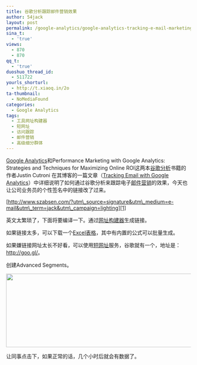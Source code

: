 ```yaml
---
title: 谷歌分析跟踪邮件营销效果
author: 54jack
layout: post
permalink: /google-analytics/google-analytics-tracking-e-mail-marketing-effect/
sina_t:
  - 'true'
views:
  - 870
  - 870
qq_t:
  - 'true'
duoshuo_thread_id:
  - 511722
yourls_shorturl:
  - http://t.xiaoq.in/2o
ta-thumbnail:
  - NoMediaFound
categories:
  - Google Analytics
tags:
  - 工具网址构建器
  - 短网址
  - 访问跟踪
  - 邮件营销
  - 高级细分群体
---
```

<span class='wp_keywordlink'><a href="https://xiaoq.in/google-analytics/" title="Google Analytics" target="_blank">Google Analytics</a></span>和Performance Marketing with Google Analytics: Strategies and Techniques for Maximizing Online ROI这两本<span class='wp_keywordlink'><a href="https://xiaoq.in/google-analytics/" title="谷歌分析" target="_blank">谷歌分析</a></span>书籍的作者Justin Cutroni 在其博客的一篇文章（<a href="http://cutroni.com/blog/2008/11/04/email-tracking-with-google-analytics/" target="_blank">Tracking Email with Google Analytics</a>）中详细说明了如何通过谷歌分析来跟踪电子<span class='wp_keywordlink_affiliate'><a href="https://xiaoq.in/tag/%e9%82%ae%e4%bb%b6%e8%90%a5%e9%94%80/" title="查看邮件营销中的全部文章" target="_blank">邮件营销</a></span>的效果，今天也让公司业务员的个性签名中的链接改了过来。

[http://www.szabsen.com/?utm\_source=signature&utm\_medium=e-mail&utm\_term=jack&utm\_campaign=lighting][1]

英文太繁琐了，下面将要编译一下。通过<a href="http://www.google.com/support/analytics/bin/answer.py?hl=zh-Hans&answer=55578" target="_blank">网址构建器</a>生成链接。

如果链接太多，可以下载一个<a href="http://spreadsheets.google.com/ccc?key=p7c_HKcmspSUfEYSO0gskKw" target="_blank">Excel表格</a>，其中有内置的公式可以批量生成。

如果嫌链接网址太长不好看，可以使用<span class='wp_keywordlink_affiliate'><a href="https://xiaoq.in/tag/%e7%9f%ad%e7%bd%91%e5%9d%80/" title="查看短网址中的全部文章" target="_blank">短网址</a></span>服务，谷歌就有一个，地址是：<http://goo.gl/>。

创建Advanced Segments。

<img class="alignnone size-full wp-image-134" title="advanced segments" src="http://cdn.54jack.com/images/2011/02/advanced-segments.gif" alt="" width="1045" height="200" />

让同事点击下，如果正常的话，几个小时后就会有数据了。

 [1]: http://www.szabsen.com/?utm_source=signature&utm_medium=e-mail&utm_term=jack&utm_campaign=lighting
